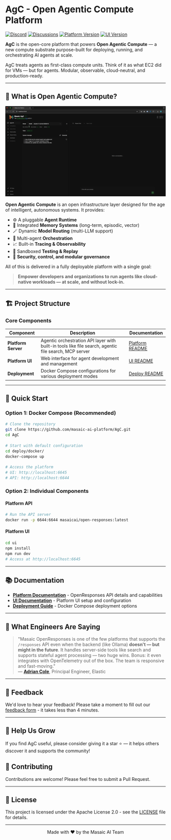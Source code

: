 # AgC - Open Agentic Compute Platform

[![Discord](https://img.shields.io/static/v1?label=Discord&message=Join%20Us&color=5865F2&logo=discord&logoColor=white)](https://discord.com/channels/1335132819260702723/1354795442004820068)
[![Discussions](https://img.shields.io/static/v1?label=Discussions&message=Community&color=3FB950&logo=github&logoColor=white)](https://github.com/orgs/masaic-ai-platform/discussions)
[![Platform Version](https://img.shields.io/docker/v/masaicai/open-responses?label=platform&sort=semver)](https://hub.docker.com/r/masaicai/open-responses/tags)
[![UI Version](https://img.shields.io/docker/v/masaicai/platform-ui?label=ui&sort=semver)](https://hub.docker.com/r/masaicai/platform-ui/tags)

**AgC** is the open-core platform that powers **Open Agentic Compute** — a new compute substrate purpose-built for deploying, running, and orchestrating AI agents at scale.

AgC treats agents as first-class compute units. Think of it as what EC2 did for VMs — but for agents. Modular, observable, cloud-neutral, and production-ready.

---

## 🚀 What is Open Agentic Compute?

![Agentic Orchestration Demo](deploy/demos/AgC-Demo.gif)

**Open Agentic Compute** is an open infrastructure layer designed for the age of intelligent, autonomous systems. It provides:

- ⚙️ A pluggable **Agent Runtime**
- 🧠 Integrated **Memory Systems** (long-term, episodic, vector)
- 🪄 Dynamic **Model Routing** (multi-LLM support)
- 🔁 Multi-agent **Orchestration**
- 📈 Built-in **Tracing & Observability**
- 🧪 Sandboxed **Testing & Replay**
- 🔐 **Security, control, and modular governance**

All of this is delivered in a fully deployable platform with a single goal:
> **Empower developers and organizations to run agents like cloud-native workloads — at scale, and without lock-in.**

---

## 🏗️ Project Structure

### Core Components

| Component           | Description                                                                                           | Documentation |
|---------------------|-------------------------------------------------------------------------------------------------------|---------------|
| **Platform Server** | Agentic orchestration API layer with built-in tools like file search, agentic file search, MCP server | [Platform README](platform/README.md) |
| **Platform UI**     | Web interface for agent development and management                                                    | [UI README](ui/README.md) |
| **Deployment**      | Docker Compose configurations for various deployment modes                                            | [Deploy README](deploy/README.md) |

---

## 🚀 Quick Start

### Option 1: Docker Compose (Recommended)

```bash
# Clone the repository
git clone https://github.com/masaic-ai-platform/AgC.git
cd AgC

# Start with default configuration
cd deploy/docker/
docker-compose up

# Access the platform
# UI: http://localhost:6645
# API: http://localhost:6644
```

### Option 2: Individual Components

#### Platform  API
```bash
# Run the API server
docker run -p 6644:6644 masaicai/open-responses:latest
```

#### Platform UI
```bash
cd ui
npm install
npm run dev
# Access at http://localhost:6645
```

---

## 📚 Documentation

- **[Platform Documentation](platform/README.md)** - OpenResponses API details and capabilities
- **[UI Documentation](ui/README.md)** - Platform UI setup and configuration
- **[Deployment Guide](deploy/README.md)** - Docker Compose deployment options

---

## 💬 What Engineers Are Saying

> "Masaic OpenResponses is one of the few platforms that supports the `/responses` API even when the backend (like Ollama) **doesn't — but might in the future**. It handles server-side tools like search and supports stateful agent processing — two huge wins. Bonus: it even integrates with OpenTelemetry out of the box. The team is responsive and fast-moving."  
> — **[Adrian Cole](https://www.linkedin.com/posts/adrianfcole_openai-opentelemetry-activity-7328071653249228805-F0q-)**, Principal Engineer, Elastic

---

## 📝 Feedback

We'd love to hear your feedback! Please take a moment to fill out our [feedback form](https://forms.gle/yBi9JuyCVbKYBRZS9) - it takes less than 4 minutes.

---

## 🙌 Help Us Grow

If you find AgC useful, please consider giving it a star ⭐ — it helps others discover it and supports the community!

## 🤝 Contributing

Contributions are welcome! Please feel free to submit a Pull Request.

---

## 📄 License

This project is licensed under the Apache License 2.0 - see the [LICENSE](LICENSE) file for details.

---

<p align="center">
  Made with ❤️ by the Masaic AI Team
</p>
